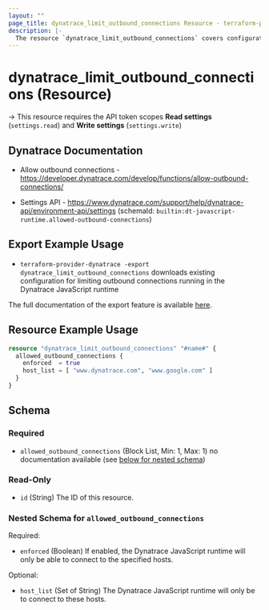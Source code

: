 ```yaml
---
layout: ""
page_title: dynatrace_limit_outbound_connections Resource - terraform-provider-dynatrace"
description: |-
  The resource `dynatrace_limit_outbound_connections` covers configuration for limiting outbound connections running in the Dynatrace JavaScript runtime
---
```


# dynatrace_limit_outbound_connections (Resource)

-> This resource requires the API token scopes **Read settings** (`settings.read`) and **Write settings** (`settings.write`)

## Dynatrace Documentation

- Allow outbound connections - https://developer.dynatrace.com/develop/functions/allow-outbound-connections/

- Settings API - https://www.dynatrace.com/support/help/dynatrace-api/environment-api/settings (schemaId: `builtin:dt-javascript-runtime.allowed-outbound-connections`)

## Export Example Usage

- `terraform-provider-dynatrace -export dynatrace_limit_outbound_connections` downloads existing configuration for limiting outbound connections running in the Dynatrace JavaScript runtime

The full documentation of the export feature is available [here](https://registry.terraform.io/providers/dynatrace-oss/dynatrace/latest/docs/guides/export-v2).

## Resource Example Usage

```terraform
resource "dynatrace_limit_outbound_connections" "#name#" {
  allowed_outbound_connections {
    enforced  = true
    host_list = [ "www.dynatrace.com", "www.google.com" ]
  }
}
```

<!-- schema generated by tfplugindocs -->
## Schema

### Required

- `allowed_outbound_connections` (Block List, Min: 1, Max: 1) no documentation available (see [below for nested schema](#nestedblock--allowed_outbound_connections))

### Read-Only

- `id` (String) The ID of this resource.

<a id="nestedblock--allowed_outbound_connections"></a>
### Nested Schema for `allowed_outbound_connections`

Required:

- `enforced` (Boolean) If enabled, the Dynatrace JavaScript runtime will only be able to connect to the specified hosts.

Optional:

- `host_list` (Set of String) The Dynatrace JavaScript runtime will only be to connect to these hosts.
 